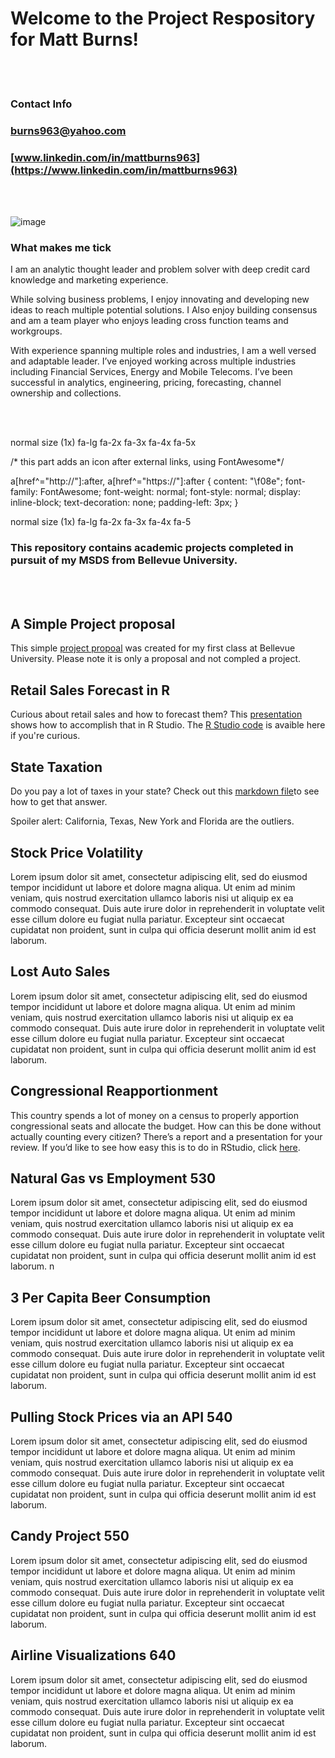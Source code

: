 # Welcome to the Project Respository for Matt Burns!
<br/><br/>
### Contact Info
### <i class="fa fa-envelope-o fa"></i> burns963@yahoo.com
###  <i class="fa fa-linkedin-square fa"></i> [www.linkedin.com/in/mattburns963](https://www.linkedin.com/in/mattburns963)
<br/><br/>

![image](https://user-images.githubusercontent.com/43834735/99123297-8419cb00-25c5-11eb-9d5c-5b459a8056e3.png)

### What makes me tick
I am an analytic thought leader and problem solver with deep credit card knowledge and marketing experience.

While solving business problems, I enjoy innovating and developing new ideas to reach multiple potential solutions. I Also enjoy building consensus and am a team player who enjoys leading cross function teams and workgroups.

With experience spanning multiple roles and industries, I am a well versed and adaptable leader. I’ve enjoyed working across multiple industries including Financial Services, Energy and Mobile Telecoms. I’ve been successful in analytics, engineering, pricing, forecasting, channel ownership and collections.


<br/><br/>

<i class="fa fa-camera-retro"></i> normal size (1x)
<i class="fa fa-camera-retro fa-lg"></i> fa-lg
<i class="fa fa-camera-retro fa-2x"></i> fa-2x
<i class="fa fa-camera-retro fa-3x"></i> fa-3x
<i class="fa fa-camera-retro fa-4x"></i> fa-4x
<i class="fa fa-camera-retro fa-5x"></i> fa-5x


/* this part adds an icon after external links, using FontAwesome*/

a[href^="http://"]:after, a[href^="https://"]:after {
    content: "\f08e";
    font-family: FontAwesome;
    font-weight: normal;
    font-style: normal;
    display: inline-block;
    text-decoration: none;
    padding-left: 3px;
    }



<i class="fa fa-camera-retro"></i> normal size (1x)
<i class="fa fa-camera-retro fa-lg"></i> fa-lg
<i class="fa fa-camera-retro fa-2x"></i> fa-2x
<i class="fa fa-camera-retro fa-3x"></i> fa-3x
<i class="fa fa-camera-retro fa-4x"></i> fa-4x
<i class="fa fa-camera-retro fa-5x"></i> fa-5

### This repository contains academic projects completed in pursuit of my MSDS from Bellevue University.
<br/><br/>
## <i class="fa fa-beer fa-3x"></i> A Simple Project proposal
This simple [project propoal](https://github.com/mattburns963/mattburns963.github.io/blob/master/Poster%2010AUG18.pdf) was created for my first class at Bellevue University. Please note it is only a proposal and not compled a project.


## <i class="fa fa-beer fa-3x"></i> Retail Sales Forecast in R
Curious about retail sales and how to forecast them? This [presentation](https://github.com/mattburns963/mattburns963.github.io/blob/master/National%20Retail%20Sales.pdf) shows how to accomplish that in R Studio. The [R Studio code](https://github.com/mattburns963/mattburns963.github.io/blob/master/Retail%20Project.R) is avaible here if you're curious. 


## <i class="fa fa-beer fa-3x"></i> State Taxation
Do you pay a lot of taxes in your state? Check out this [markdown file](https://github.com/mattburns963/mattburns963.github.io/blob/master/Final_M_D%20Verbiage.docx)to see how to get that answer. 

Spoiler alert: California, Texas, New York and Florida are the outliers.


## <i class="fa fa-beer fa-3x"></i> Stock Price Volatility
Lorem ipsum dolor sit amet, consectetur adipiscing elit, sed do eiusmod tempor incididunt ut labore et dolore magna aliqua. Ut enim ad minim veniam, quis nostrud exercitation ullamco laboris nisi ut aliquip ex ea commodo consequat. Duis aute irure dolor in reprehenderit in voluptate velit esse cillum dolore eu fugiat nulla pariatur. Excepteur sint occaecat cupidatat non proident, sunt in culpa qui officia deserunt mollit anim id est laborum.


## <i class="fa fa-beer fa-3x"></i> Lost Auto Sales
Lorem ipsum dolor sit amet, consectetur adipiscing elit, sed do eiusmod tempor incididunt ut labore et dolore magna aliqua. Ut enim ad minim veniam, quis nostrud exercitation ullamco laboris nisi ut aliquip ex ea commodo consequat. Duis aute irure dolor in reprehenderit in voluptate velit esse cillum dolore eu fugiat nulla pariatur. Excepteur sint occaecat cupidatat non proident, sunt in culpa qui officia deserunt mollit anim id est laborum.


## <i class="fa fa-beer fa-3x"></i> Congressional Reapportionment
This country spends a lot of money on a census to properly apportion congressional seats and allocate the budget. How can this be done without actually counting every citizen? There’s a report and a presentation for your review. If you’d like to see how easy this is to do in RStudio, click [here](https://github.com/mattburns963/680/blob/master/Apportionment.R).

## <i class="fa fa-fire fa-3x"></i>Natural Gas vs Employment 530 <i class="fa fa-fire fa-5x"></i> 
Lorem ipsum dolor sit amet, consectetur adipiscing elit, sed do eiusmod tempor incididunt ut labore et dolore magna aliqua. Ut enim ad minim veniam, quis nostrud exercitation ullamco laboris nisi ut aliquip ex ea commodo consequat. Duis aute irure dolor in reprehenderit in voluptate velit esse cillum dolore eu fugiat nulla pariatur. Excepteur sint occaecat cupidatat non proident, sunt in culpa qui officia deserunt mollit anim id est laborum.
n
## <i class="fa fa-beer fa-3x"></i>  3 Per Capita Beer Consumption
Lorem ipsum dolor sit amet, consectetur adipiscing elit, sed do eiusmod tempor incididunt ut labore et dolore magna aliqua. Ut enim ad minim veniam, quis nostrud exercitation ullamco laboris nisi ut aliquip ex ea commodo consequat. Duis aute irure dolor in reprehenderit in voluptate velit esse cillum dolore eu fugiat nulla pariatur. Excepteur sint occaecat cupidatat non proident, sunt in culpa qui officia deserunt mollit anim id est laborum.


## <i class="fa fa-line-chart fa-3x"></i> Pulling Stock Prices via an API 540
Lorem ipsum dolor sit amet, consectetur adipiscing elit, sed do eiusmod tempor incididunt ut labore et dolore magna aliqua. Ut enim ad minim veniam, quis nostrud exercitation ullamco laboris nisi ut aliquip ex ea commodo consequat. Duis aute irure dolor in reprehenderit in voluptate velit esse cillum dolore eu fugiat nulla pariatur. Excepteur sint occaecat cupidatat non proident, sunt in culpa qui officia deserunt mollit anim id est laborum.


## <i class="fa fa-money fa-3x"></i> Candy Project 550
Lorem ipsum dolor sit amet, consectetur adipiscing elit, sed do eiusmod tempor incididunt ut labore et dolore magna aliqua. Ut enim ad minim veniam, quis nostrud exercitation ullamco laboris nisi ut aliquip ex ea commodo consequat. Duis aute irure dolor in reprehenderit in voluptate velit esse cillum dolore eu fugiat nulla pariatur. Excepteur sint occaecat cupidatat non proident, sunt in culpa qui officia deserunt mollit anim id est laborum.


## <i class="fa fa-plane fa-3x"></i>Airline Visualizations 640
Lorem ipsum dolor sit amet, consectetur adipiscing elit, sed do eiusmod tempor incididunt ut labore et dolore magna aliqua. Ut enim ad minim veniam, quis nostrud exercitation ullamco laboris nisi ut aliquip ex ea commodo consequat. Duis aute irure dolor in reprehenderit in voluptate velit esse cillum dolore eu fugiat nulla pariatur. Excepteur sint occaecat cupidatat non proident, sunt in culpa qui officia deserunt mollit anim id est laborum.


<br/><br/>
<br/><br/>

